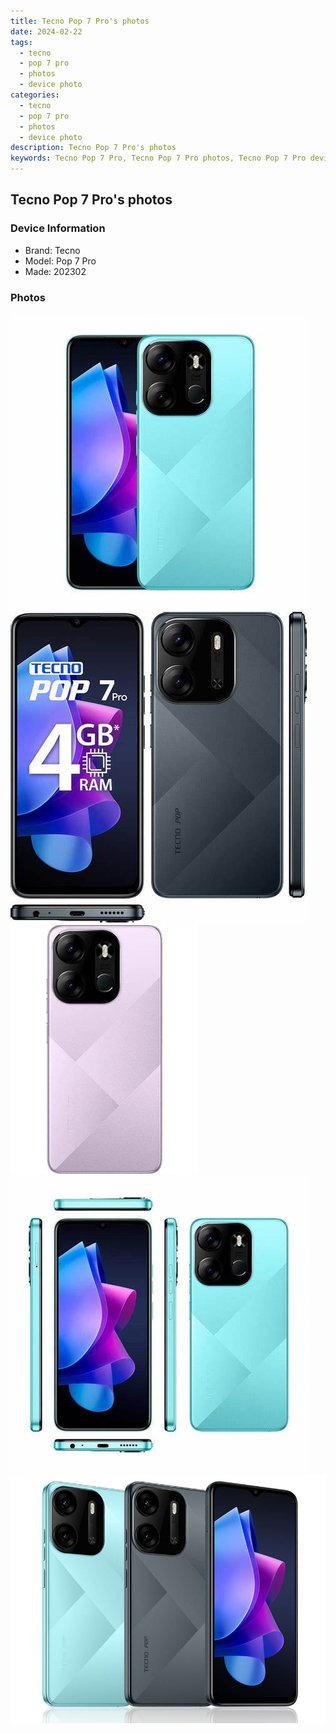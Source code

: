 ```yaml
---
title: Tecno Pop 7 Pro's photos
date: 2024-02-22
tags: 
  - tecno
  - pop 7 pro
  - photos
  - device photo
categories: 
  - tecno
  - pop 7 pro
  - photos
  - device photo
description: Tecno Pop 7 Pro's photos
keywords: Tecno Pop 7 Pro, Tecno Pop 7 Pro photos, Tecno Pop 7 Pro device photo
---
```


## Tecno Pop 7 Pro's photos

### Device Information

- Brand: Tecno
- Model: Pop 7 Pro
- Made: 202302

### Photos

![/images/best-assets/devices/tecno/tecno-pop-7-pro/1.jpg](/images/best-assets/devices/tecno/tecno-pop-7-pro/1.jpg)
![/images/best-assets/devices/tecno/tecno-pop-7-pro/2.jpg](/images/best-assets/devices/tecno/tecno-pop-7-pro/2.jpg)
![/images/best-assets/devices/tecno/tecno-pop-7-pro/3.jpg](/images/best-assets/devices/tecno/tecno-pop-7-pro/3.jpg)
![/images/best-assets/devices/tecno/tecno-pop-7-pro/4.jpg](/images/best-assets/devices/tecno/tecno-pop-7-pro/4.jpg)
![/images/best-assets/devices/tecno/tecno-pop-7-pro/5.jpg](/images/best-assets/devices/tecno/tecno-pop-7-pro/5.jpg)
